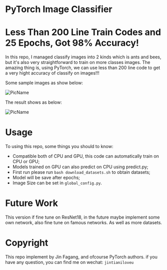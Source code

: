 # PyTorch Image Classifier

# Less Than 200 Line Train Codes and 25 Epochs, Got 98% Accuracy!

In this repo, I managed classify images into 2 kinds which is ants and
bees, but it's also very straightforward to train on more classes images.
The amazing thing is, using PyTorch, we can use less than 200 line code to get
a very hight accuracy of classify on images!!!

Some sample images as show below:

![PicName](http://ofwzcunzi.bkt.clouddn.com/8JdcQVhXFSw3v86C.png)

The result shows as below:

![PicName](http://ofwzcunzi.bkt.clouddn.com/qM4cAnbziDJbZPI3.png)

# Usage

To using this repo, some things you should to know:

* Compatible both of CPU and GPU, this code can automatically train on CPU or GPU;
* Models trained on GPU can also predict on CPU using predict.py;
* First run please run `bash download_datasets.sh` to obtain datasets;
* Model will be save after epochs;
* Image Size can be set in `global_config.py`.

# Future Work

This version if fine tune on ResNet18, in the future maybe implement some own network,
also fine tune on famous networks.
As well as more datasets.

# Copyright

This repo implement by Jin Fagang, and ofcourse PyTorch authors.
if you have any question, you can find me on wechat: `jintianiloveu`
